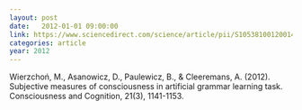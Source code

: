 ```yaml
---
layout: post
date:   2012-01-01 09:00:00
link: https://www.sciencedirect.com/science/article/pii/S1053810012001419
categories: article
year: 2012
---
```


Wierzchoń, M., Asanowicz, D., Paulewicz, B., & Cleeremans, A. (2012). Subjective measures of consciousness in artificial grammar learning task. Consciousness and Cognition, 21(3), 1141-1153.
